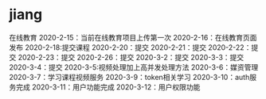# jiang
在线教育
2020-2-15：当前在线教育项目上传第一次
2020-2-16：在线教育页面发布
2020-2-18:提交课程
2020-2-20：提交
2020-2-21：提交
2020-2-22：提交
2020-2-23：提交
2020-2-26：提交
2020-3-2：提交
2020-3-3：提交
2020-3-4：提交
2020-3-5:视频处理加上高并发处理方法
2020-3-6：媒资管理
2020-3-7：学习课程视频服务
2020-3-9：token相关学习
2020-3-10：auth服务完成
2020-3-11：用户功能完成
2020-3-12：用户权限功能
